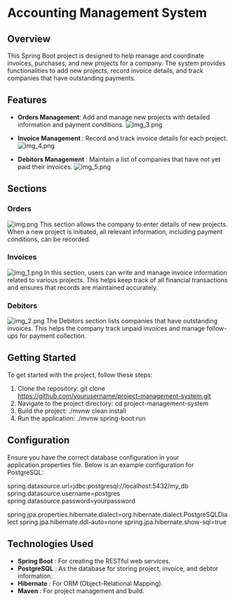 # Accounting Management System

## Overview

This Spring Boot project is designed to help manage and coordinate invoices, purchases, and new
projects for a company. The system provides functionalities to add new projects, record invoice details, 
and track companies that have outstanding payments.

## Features

* <b> Orders Management</b>: Add and manage new projects with detailed information and payment 
  conditions.
![img_3.png](img_3.png)
  
* <b> Invoice Management </b>: Record and track invoice details for each project.
![img_4.png](img_4.png)  
* <b> Debitors Management </b>: Maintain a list of companies that have not yet paid their invoices.
![img_5.png](img_5.png)
## Sections
### Orders

![img.png](img.png)
This section allows the company to enter details of new projects. When a new project is initiated, all relevant information, including payment conditions, can be recorded.


### Invoices

![img_1.png](img_1.png)
In this section, users can write and manage invoice information related to various projects. This helps keep track of all financial transactions and ensures that records are maintained accurately.

### Debitors

![img_2.png](img_2.png)
The Debitors section lists companies that have outstanding invoices. This helps the company track unpaid invoices and manage follow-ups for payment collection.


## Getting Started

To get started with the project, follow these steps:

1. Clone the repository: 
git clone https://github.com/yourusername/project-management-system.git
2. Navigate to the project directory:  cd project-management-system
3. Build the project: ./mvnw clean install
4. Run the application: ./mvnw spring-boot:run


## Configuration

Ensure you have the correct database configuration in your application.properties file. Below is an example configuration for PostgreSQL:

spring.datasource.url=jdbc:postgresql://localhost:5432/my_db
spring.datasource.username=postgres
spring.datasource.password=yourpassword

spring.jpa.properties.hibernate.dialect=org.hibernate.dialect.PostgreSQLDialect
spring.jpa.hibernate.ddl-auto=none
spring.jpa.hibernate.show-sql=true


## Technologies Used

* <b>Spring Boot</b> :  For creating the RESTful web services.
* <b>PostgreSQL</b> : As the database for storing project, invoice, and debtor information.
* <b>Hibernate</b> : For ORM (Object-Relational Mapping).
* <b>Maven</b> : For project management and build.